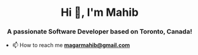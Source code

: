 <h1 align="center">Hi 👋, I'm Mahib</h1>
<h3 align="center">A passionate Software Developer based on Toronto, Canada!</h3>

- 📫 How to reach me **magarmahib@gmail.com**
